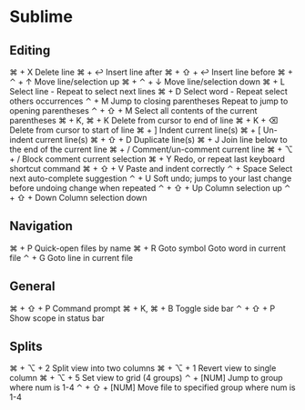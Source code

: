 
# Sublime

## Editing

  ⌘ + X Delete line
  ⌘ + ↩ Insert line after
  ⌘ + ⇧ + ↩ Insert line before
  ⌘ + ⌃ + ↑ Move line/selection up
  ⌘ + ⌃ + ↓ Move line/selection down
  ⌘ + L Select line - Repeat to select next lines
  ⌘ + D Select word - Repeat select others occurrences
  ⌃ + M Jump to closing parentheses Repeat to jump to opening parentheses
  ⌃ + ⇧ + M Select all contents of the current parentheses
  ⌘ + K, ⌘ + K  Delete from cursor to end of line
  ⌘ + K + ⌫ Delete from cursor to start of line
  ⌘ + ] Indent current line(s)
  ⌘ + [ Un-indent current line(s)
  ⌘ + ⇧ + D Duplicate line(s)
  ⌘ + J Join line below to the end of the current line
  ⌘ + / Comment/un-comment current line
  ⌘ + ⌥ + / Block comment current selection
  ⌘ + Y Redo, or repeat last keyboard shortcut command
  ⌘ + ⇧ + V Paste and indent correctly
  ⌃ + Space Select next auto-complete suggestion
  ⌃ + U Soft undo; jumps to your last change before undoing change when repeated
  ⌃ + ⇧ + Up  Column selection up
  ⌃ + ⇧ + Down  Column selection down

## Navigation

  ⌘ + P Quick-open files by name
  ⌘ + R Goto symbol
    Goto word in current file
  ⌃ + G Goto line in current file

## General

  ⌘ + ⇧ + P Command prompt
  ⌘ + K, ⌘ + B  Toggle side bar
  ⌃ + ⇧ + P Show scope in status bar

## Splits

  ⌘ + ⌥ + 2 Split view into two columns
  ⌘ + ⌥ + 1 Revert view to single column
  ⌘ + ⌥ + 5 Set view to grid (4 groups)
  ⌃ + [NUM] Jump to group where num is 1-4
  ⌃ + ⇧ + [NUM] Move file to specified group where num is 1-4
